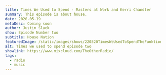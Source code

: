 ```yaml
---
title: Times We Used to Spend - Masters at Work and Kerri Chandler
summary: This episode is about house.
date: 2020-05-19
metaDesc: Coming soon
author: Justin Slack
show: Episode Number two
subtitle: House Nation
featuredImage: /static/images/shows/220320TimesWeUsedToSpendTheFunktion.jpg
alt: Times we used to spend episode two
showlink: https://www.mixcloud.com/TheOtherRadio/
tags:
  - radio
  - music
---
```




<!-- This episode is about a club called The Funktion that ran for two years in the mid 90s in Cape Town. It is the story of the music we played there at our residency on Friday nights. But more importantly it is also a tribute to and remembrance of Matthew Buck who we unfortunately lost in 2019. Matt was co-founder of the Funktion and the heart of its music. This show is dedicated to him.

## Track list and transcript

### Andrea Parker - Fallen Arches - Mo Wax (1996)

[Andrea Parker - Melodious Thunk](https://www.discogs.com/Andrea-Parker-Melodious-Thunk/release/31584)

**Transcript**: Our story starts towards the end of 1995. Trevor Mitchell and Nick Birkby had been doing a night called Acid Jazz influenced by all things Gilles Petersen at The Lounge in Long Street but were outgrowing the venue. The ambient club I had co-founded and was resident at for two years had recently closed. We had decided to do a night embracing all forms of electronic music regardless of genre and were looking for a suitable venue. 

**Transcript**: Trevor always had his ear to the ground and mentioned a new venue we should check out. Some time in December we walked into the Funktion on the corner of Loop and Shortmarket streets and spoke to co-owner Philip Bartholomew about doing a night at the new venue. I am pretty sure Philip was very sceptical of these chancers off the street at first. But we invited him to the Lounge to come and see for himself what we were doing. As luck would have it it was absolutely rammed with people and we were offered Friday nights to promote an evening of, well, anything goes really. 

**Transcript**: Our first night at the Funktion was on 13 January 1996. It was called Elastica. We soon changed that name though.

<figure class="align--center internal--image">
  <img src="/static/images/shows/elastica-front.jpg" alt="Elastica: First Funtion show 1996" loading="lazy" >
</figure>

<figure class="align--center internal--image">
  <img src="/static/images/shows/elastica-back.jpg" alt="Elastica: First Funtion show 1996" loading="lazy" >
  <figcaption>Elastica: First Function show 1996</figcaption>
</figure>

### Funki Porcini - It’s a Long Road - Ninja Tune (1995)

[Funki Porcini - It's A Long Road / Poseathon](https://www.discogs.com/Funki-Porcini-Its-A-Long-Road-Poseathon/release/29240)

**Transcript**: [Ninja Tune](https://ninjatune.net/home) was a big part of what we played back then. Part of the nascent trip hop scene, which promised so much. "Fucked up, anything-goes neo-B-boy abstraction" as Simon Reynolds put it. The track we are listening to now is "It's a long Road" by Funki Porcini which came out on Ninja Tune in 1995. Sad to say Ninja Tune of this era hasn't had much longevity. All your London Funk All Stars, 9 Lazy 9 and whatnot sound distinctly dated now. I still have a soft spot for this one though.

### 4 Hero - Escaping Categories - SSR (1995)

[Various - Freezone 2: Variations On A Chill](https://www.discogs.com/Various-Freezone-2-Variations-On-A-Chill/release/144426)

**Transcript**: Only available on the second Freezone compilation, the awfully named Variations On A Chill, this track was a beautifully languid slice of downtempo loveliness. An unusual outing for 4 Hero best known for tearing drum and bass and jungle at the time. A staple of the early evening. 

### Nightmares on Wax - Stars - Warp (1995)

[Nightmares On Wax - Smokers Delight](https://www.discogs.com/Nightmares-On-Wax-Smokers-Delight/release/23661)

**Transcript**: Well we couldn't do this without something by Nightmares on Wax. And in particular something from Smokers Delight. Nights Introlude was probably played the most but I always had a soft spot for Stars. This is the album version but the remixes on the Still Smoking 12" are well worth your time. A classic of its time.

### Air - Modular Mix - Source Lab (1995)

[AIR - Modulor Mix](https://www.discogs.com/AIR-Modulor-Mix/release/191496)

**Transcript**: Air's first release on the French Source Lab label. And what a beauty it is. This was later released on Mo Wax the highlight of whihc is a rolling drum and bass remix by [Source Direct](https://www.discogs.com/AIR-Modulor-Mix/release/16193). 

### Bone Thugs and Harmony - 1st Of Tha Month (The Kruder & Dorfmeister Session Part 3) - Ruthless 1995

[Bone Thugs-N-Harmony - 1st Of Tha Month](https://www.discogs.com/Bone-Thugs-N-Harmony-1st-Of-Tha-Month/release/226475)

**Transcript**: One of the things that characterised this era was the general anything goes nature of music releases. I have always been a big hip hop and r'nb fan didn't play it out much. If at all. This record straddled those interests in so many ways. A mainstream hip hop group remixed by fairly obscure (at the time) stoner downtempo producers from Vienna. The Kruder & Dorfmeister mix of Bone Thugs and Harmony's 1st Of Tha Month. This 12" came out in 1995 and Part 3 which we are listening to now would later be included on the [K and D Sessions](https://k7-records.k7store.com/release/88913-kruder-dorfmeister-the-kd-sessions-tm). The kind of track that encapsulated the musical approach of Fridays at the Funktion. 

### The Mighty Bop - Mellow - Yellow Productions (1995)

[The Mighty Bop Meet DJ Cam Et La Funk Mob](https://www.discogs.com/The-Mighty-Bop-Meet-DJ-Cam-Et-La-Funk-Mob-The-Mighty-Bop-Meet-DJ-Cam-Et-La-Funk-Mob/release/125236)

**Transcript**: Many trip hop productions of the mid-90s came from France, and in particular Paris. The Mighty Bop, whose track Mellow we are listening to now,  was Alain Ho, better known as DJ Yellow, and Christophe Le Friant better known as Bob Sinclair and as part of Africanism. I have no interest in their other activities but The Mighty Bop released some sublime records in the mid 90s, perfect amalgamations of hip hop beats and beautiful melodies. This track is from a 1995 release shared with DJ Cam and Le Funk Mob.  More about them later. 

### DJ Cam - Dieu Reconnaîtra Les Siens - Street Jazz Productions (1994)

[DJ Cam - Abstract Hip Hop Volume 1](https://www.discogs.com/DJ-Cam-Abstract-Hip-Hop-Volume-1/release/154065)

**Transcript**: All the way back to 1994 for this one. On Paris label Street Jazz Productions and Cam's second release. This track was an ideal one for moving into more beat-y territory as the night progressed.

**Transcript**: During the day the Funktion was a hair dresser, a coffee shop and a clothes store. More important to us was Grooves of Distinction, the record store started by Matt and run by Rob White. Rob and I met at the Funktion and have been friends ever since. He has been a huge influence on my musical endeavors. 

**Transcript**: Rob was both record store buyer and resident DJ for Saturday's Deep house night at the Funktion. I spent so many hours browsing those shelves and there's a good chance that all the tracks we are listening to now I bought from Rob. Rob has very kindly sent some thoughts on Matt and the Funktion. We will hear from him a bit later in the show.

### Major Force E.M.S. Orchestra Vs. UNKLE - Time Has Come - Mo Wax (1994)

[Various - Mo Wax vs. Major Force: Time Has Come](https://www.discogs.com/Various-Mo-Wax-vs-Major-Force-Time-Has-Come/release/1089338)

**Transcript**: If there was one label, and sound, we were obsessed with at this time it was Mo Wax and I bought anything of theirs I could get my hands on. Launched in 1992 by James Lavelle (when he was 19 years old or something ridiculous) their early acid jazz productions quickly gave way to more abstract beat styles and a sound that embraced hip hop, electro, breakbeat and jungle. The label introduced the world to both DJ Shadow and DJ Krush, released the first Blackalicious album, and resurrected the career of Kool Keith amongst many things. Impeccably [designed](https://thevinylfactory.com/features/cover-versions-the-10-best-mowax-sleeves/) with graphics by Futura, layout by Ben Drury and typography by Swifty (also designer of [Straight No Chaser](https://straightnochaser.bigcartel.com/products) our bible at the time), my Mo Wax records are up there with the most prized in my collection.

**Transcript**: This track is label founder James Lavelle's UNKLE project while Shadow was still a member, remixed by Japan's legendary beat crew Major Force who also releaed an amazing [box set](https://www.discogs.com/Various-Major-Force-The-Original-Art-Form/release/71325) on the label. I could have gone with any Shadow or Krush record but this is probably my favourite Mo Wax record. 

### Le Funk Mob - Motor Bass Get Phunked Up (Electrofunk Remix) - Mo Wax (1994)

[La Funk Mob - Breaking Boundaries Messing Up Heads](https://www.discogs.com/La-Funk-Mob-Breaking-Boundaries-Messing-Up-Heads-EP-Casse-Les-Fronti%C3%A8res-Fou-Les-T%C3%AAtes-En-LAir/release/29578)

**Transcript**: By February 1996 we had changed the name of the night to Stretch. Bruno Morphet who was DJ'ing up the road at The Magnet was doing the flyer design and we started to get a bit more adventurous with the music selection. 

<figure class="align--center internal--image">
  <img src="/static/images/shows/stretch.jpg" alt="Renamed to Stretch" loading="lazy">
  <figcaption>Stretch</figcaption>
</figure>

**Transcript**: Still on Mo Wax this is a track by Le Funk Mob, French beat makers who would go on to be Cassius but we don't care about that bit. This is from the Breaking Boundaries Messing Up Heads EP and the remix is by none other than Richie Hawtin. A testament to the title of the release this double 10" had this mix by Hawtin as well as mixes by Carl Craig and Nightmares on Wax. If you ever wondered what Hawtin would sound like unleashed on some breakbeats here you go.

**Transcript**: Mo Wax would continue to embrace this cross genre approach commissioning remixes by the likes of Photek, Peshay, Wax Doctor and Hawtin oince again who would turn the truly awful Attica Blues' Blueprint into a menacing half speed electro work out.

### Palmskin Productions - The Beast (Autechre Mix) - Mo Wax (1994)

[Palm Skin Productions - The Beast (Remix)](https://www.discogs.com/Palm-Skin-Productions-The-Beast-Remix/release/64381)

**Transcript**: A decidedly average release is turned into a wonder of beauty and contemplation. Autechre remix Palmskin Productions The Beast. This 12" also has two wonderful drum and bass mixes by Global Communication in their Links guise and by the Bristol trio of Krust, Roni Size and Suv. Cheap on Discogs. 

**Transcript**: Mo Wax lost their way though. The sprawling incoherent Headz 2 compilation, the underwhelming Excursions sub-label and a disastrous deal with Sony saw it folding in 2002. But for a brief period in the mid 90s it was untouchable.

### Move D - Amazing Discoveries - Source Records (1995)

[Move D - Kunststoff](https://www.discogs.com/Move-D-Kunststoff/release/14432)

**Transcript**: While we primarily played breakbeat orientated records on Fridays there was also space for more four four type tracks. This is from Move D's Kunststoff album released in 1995. Very much a European record but influenced by Detroit. I always saw parallels between this and the kind of techno coming out in the UK at the time on labels like Likemind, Irdial, Buzz, Warp and Planet E. A beauty.

### Nuron - Mirage - Likemind (1994)

[Nuron / Fugue - Likemind 02](https://www.discogs.com/Nuron-Fugue-Likemind-02/release/5854)

**Transcript**: Speaking of Likemind this is Mirage by Nuron on the aforementioned label. I am not going to say much about this it speaks for itself.

**Transcript**: That's the impeccable Nuron who has recently returned after 25 years of silence. Check out his new release on [De:tuned](https://www.discogs.com/Nuron-As-One-La-Source/release/15245648).

### Ballistic Brothers - I'll Fly Away

[The Ballistic Brothers* - I'll Fly Away](https://www.discogs.com/The-Ballistic-Brothers-Ill-Fly-Away/release/16009)

**Transcript**: So drum and bass and jungle. I have to admit to a lifelong obsession with early to mid-90s drum and bass and jungle. On some days I may say it's the best music ever made. At the Funktion we played the more Bukem/Fabio inspired end of the spectrum as it fit perfectly with the more downtempo beats and the house and techno we sometimes played. This track by The Ballistic Brothers is a perfect example of that sound. Skittering cut up beats, deep sub bass and a sublime melody to draw you in.

**Transcript**: I think this track was kind of lost to the jungle scene at the time as it was released on [Boys Own](https://www.vice.com/en_uk/article/vd84wx/how-boys-own-changed-british-dance-music), very much a purist house label, and made by members of Black Science Orchestra. Still, I played the hell out of it.

### The Sentinel - Pulse of Life - Basement (1994)

[The Sentinel - Heavy Vibes / Pulse Of Life](https://www.discogs.com/The-Sentinel-Heavy-Vibes-Pulse-Of-Life/release/77036)

**Transcript**: Sentinel is Rupert PArkes, AKA Photek amongst other things. What can you say about Photek that hasn't already been said? Watch out for a show dedicated to the man's 90s work.

<figure class="align--center internal--image">
  <img src="/static/images/shows/blu-2.jpg" alt="Blu: The Funktion" loading="lazy" >
  <figcaption>Blu: A play on Blue Note and Reid Miles</figcaption>
</figure>

**Transcript**: Some time in 1996, I don’t remember exactly when, we changed the name of the night to Blu and [Bruno Morphet](https://planbdesign.co.za/) designed a striking identity for the flyers based on [Reid Miles'](http://retinart.net/artist-profiles/jazzy-blue-notes-reid-miles/) iconic Blue Note album covers, using a contemporary artist each week. Instead of Dexter Gordon we had Ol Dirty Bastard. I really think the designs hold up twenty-five years later. It really was great work by Bruno.

<figure class="align--center internal--image">
  <img src="/static/images/shows/blu-one.jpg" alt="Blu: The Funktion Ol Dirty Bastard" loading="lazy">
  <figcaption>Wu Tang Forever</figcaption>
</figure>

### Justice - Soothe My Soul (Blame's Mix) - White House Records (1994)

[Justice - Soothe My Soul (94)](https://www.discogs.com/Justice-Soothe-My-Soul-94/release/74749)

**Transcript**: Blames Mix of Soothe My Soul by Justice is as close as we would get to out and out jungle. An impeccable track that captures the sheer joy of music. 

### Lamb - Cotton Wool (A Guy Called Gerald Mix) - Fontana (1996)

[Lamb - Cotton Wool](https://www.discogs.com/Lamb-Cotton-Wool/release/19380)

**Transcript**: Lamb was a duo from Manchester formed in 1996 by Andy Barlow and the singer Louise Rhodes. I don't know if they are still around. They made a mix of trip-hop, jazz, dub, breaks and drum and bass. This is from the Cotton Wool 12", a remix by one of my favourite producers [A Guy called Gerald](http://www.guycalledgerald.com/). A fantastic example of chopping beats for maximum effect. Trevor always played the original version of this but this is the one I went for. Such a pity jungle/drum and bass has devolved into the tedium of 2 step and liquid (surely contender for the worst genre name in history). But that's another show.

### Abacus -Relics One - Prescription (1994)

[Abacus - The Relics E.P.](https://www.discogs.com/Abacus-The-Relics-EP/release/32940)

**Transcript**: From the Relics EP by possibly the greatest house producer of all time Austin Bascombe. And on one of the greatest house labels of all time [Prescription](https://www.discogs.com/label/292-Prescription). We didn't play a lot of house on Fridays. Saturday at the Funktion was the deep house night. One thing about Matt was that while he never told us what to play, there was a pretty strict demarcation between Fridays and Saturdays. While we played a few house records we were very cognisant not to venture Too much into Saturday's territory. When we did it was very much in this vein.

### House of 909 - So Much Love for you - Pagan

[House Of 909 - The Children We Were](https://www.discogs.com/House-Of-909-The-Children-We-Were/release/11753)

**Transcript**: My good friend Rob White

**Rob White**: I first met Matt back sort of late 1995, early 96. I just come back from living in London for a few years, been working at record stores or DJ'ing over there and was buying all the dance music for a place called look and listen up in Johannesburg at the time. Matt happened to be coming back on his way from one of his radio stations that he was installing in Africa and just happened to stop by the store. He was looking for some new electronic music that was  interesting at the time. There was a lot of trip hop that kind of thing out. So I was the buyer for them. So I just recommended a whole lot of stuff to him. He pretty much bought everything that we had about 20 CDs or something and told me about this new venture that he was going to be opening up in Cape Town if I was ever down there to pop in, come visit and say hi and bring some records and come and DJ.

**Rob White**: As fate would have it about three months later, I decided to move down to Cape Town, sort of left Joburg, moved down there and went and saw Matt and got offered a gig there and I suppose the rest as they is kind of history. And that was the birth of the Funktion. It was already going for a month or two by then it was kind of like a multi-use space for lack of a better word and there was a cafe, there was Bartholomew's hairdressers in there. There were couple of racks of fashion. And then of course, our record store which was called Grooves of Distinction. G.O.D. Matt always liked a good joke. We specialised in bringing in stuff that nobody else was doing. We brought in a whole lot of things like drum and bass and proper UK deep house that no one else in Cape Town was getting or selling or actually to be fair was even interested at the time. You know, when we first started playing that kind of sound at the club, the Friday nights you know, it was Justin Slack, and Adam and Shukri and Nick, and Trevor. They were all kind of playing trip hop things like that. There was a little bit pof that being played around the corner at the magnet and then Saturday nights we were just playing super deep past kind of like a really underground UK house no one else was playing at the time. 

**Rob White**: A lot of people used to come along to the Funktion and you know the DJs at the time they were quite well established playing all the big raves and things and you know, they never had a good word to say. Sleep house and this is so boring, etc, etc. and funnily enough we sort of had the last laugh in the end but yeah, that that's a testament to Matthew really. You know the sound system in there was incredible he installed it and maintained it would be there tweaking and just, you know, getting the sound perfect every night. The DJ booth was perfectly set up and the decks were properly serviced. We had a beautiful Soundcraft mixer and Crown amps and that crystal clear Tannoy system and that was all Matt, you know, was driven by Matt. There were other people involved of course, Phil Bartholomew, etc. But you know, the music side of things and the soul of the place was very much driven by Matthew Buck.

**Rob White**: He sort of believed in us, you know, when a lot of people didn't. He was pretty much my greatest mentor in my life and much of my success as a DJ and you know many things about my character, also are sort of tempered by him and his pretty leftfield sarcastic sense of humour, which kind of matched mine to a tee.

**Rob White**: Yeah. So the Funktion really, it was, you know, was mostly really started as a kind of just as a sort of labour of love, but then turned into well, for lack of a better word, the birthplace of a whole different sound that came from Cape Town and slowly but surely a lot of people came around, started to listen to it. And you know, even the ones that didn't they they were sort of like they had the ear of a couple of the other owners and managers and things this is boring. This is crap. This is shit. Let's get something else book me book me. And Matt stood by it, you know, he believed in it.

**Rob White**: The record store I mean, we sold, you know, a ton of records from there and a ton of CDs but it never turned a profit. It was so expensive to bring stuff in there. The rand really plunged to the pound in about 97. And regardless of that, you know, Matt gave me free rein over the ordering. There's never a time that I needed to double check something with him, you know, he trusted in me and that was always the thing with Matt, you know, he always kind of had belief in people he always believed in you. And that, that shone through with Matt, you could always tell the people that were that surrounded him or he was surrounded by, and I don't think it was a case of him choosing to surround himself with these people, you know, including myself, we all gravitated towards him because he just had so much integrity.

**Rob White**: I think that sums it up. You know, if there's one word that aren't attached to my back, it will be integrity in everything he did. You know, the things that he built the people that he influenced, and his take on life was always, always just that one or two steps ahead of everybody. And he never sold out. He always stuck to his guns. And like I said, People gravitated towards that myself being, you know, one of the main ones, and I have so much to thank him for he was one of the greatest people I've ever known. And, Matt, wherever you are, I miss you very much. We all miss you. And thank you for believing. Thank you for the inspiration.

**Transcript**: So that brings us to the end of just a part of the story. Trip hop unfortunately became a soporific soundtrack to car adverts and the subject of a million chill out and lounge compilations. And gave us the deathly dull likes of Morcheeba, while drum and bass, well, I'll say more about its decline in another show.  

**Transcript**: In the moment though this music was so important to us and The Funktion was the only place where we could play it. Matt was largely responsible for making that possible. He is sorely missed.

### Larry Heard - So Much Joy (Repose) (1997)

[Larry Heard - The Calm & Chaos EP](https://www.discogs.com/Larry-Heard-The-Calm-Chaos-EP/master/277508)

**Transcript**: And appropriately to end, So Much Joy by Mr Larry Heard, a reminder of the amazing times we used to spend.

<figure class="align--center internal--image">
  <img src="/static/images/shows/blu-last-night.jpg" alt="Blu: The last event" loading="lazy">
  <figcaption>The end</figcaption>
</figure> -->